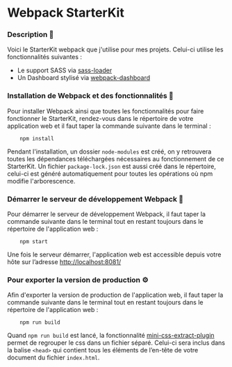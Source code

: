
# Webpack StarterKit

### Description 🧐

Voici le StarterKit webpack que j'utilise pour mes projets. Celui-ci utilise les fonctionnalités suivantes :

 - Le support SASS via [sass-loader](https://github.com/jtangelder/sass-loader)
 - Un Dashboard stylisé via [webpack-dashboard](https://github.com/FormidableLabs/webpack-dashboard)

 
### Installation de Webpack et des fonctionnalités 🚀 

Pour installer Webpack ainsi que toutes les fonctionnalités pour faire fonctionner le StarterKit, rendez-vous dans le répertoire de votre application web et il faut taper la commande suivante dans le terminal :

        npm install

Pendant l'installation, un dossier `node-modules` est créé, on y retrouvera toutes les dépendances téléchargées nécessaires au fonctionnement de ce StarterKit. Un fichier `package-lock.json` est aussi créé dans le répertoire, celui-ci est généré automatiquement pour toutes les opérations où npm modifie l'arborescence. 

### Démarrer le serveur de développement Webpack 🔷

Pour démarrer le serveur de développement Webpack, il faut taper la commande suivante dans le terminal tout en restant toujours dans le répertoire de l'application web :

        npm start

Une fois le serveur démarrer, l'application web est accessible depuis votre hôte sur l’adresse [http://localhost:8081/](http://localhost:8081/)
  

### Pour exporter la version de production ⚙️
Afin d'exporter la version de production de l'application web, il faut taper la commande suivante dans le terminal tout en restant toujours dans le répertoire de l'application web :

        npm run build

Quand `npm run build` est lancé, la fonctionnalité [mini-css-extract-plugin](https://github.com/webpack-contrib/mini-css-extract-plugin) permet de regrouper le css dans un fichier séparé. Celui-ci sera inclus dans la balise `<head>` qui contient tous les éléments de l’en-tête de votre document du fichier `index.html`.


